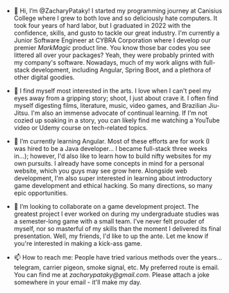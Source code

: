 - 👋 Hi, I’m @ZacharyPataky!  I started my programming journey at Canisius College where I grew to both love and so deliciously hate computers.  It took four years of hard labor, but I graduated in 2022 with the confidence, skills, and gusto to tackle our great industry.  I'm currently a Junior Software Engineer at CYBRA Corporation where I develop our premier _MarkMagic_ product line.  You know those bar codes you see littered all over your packages?  Yeah, they were probably printed with my company's software.  Nowadays, much of my work aligns with full-stack development, including Angular, Spring Boot, and a plethora of other digital goodies.

- 👀 I find myself most interested in the arts.  I love when I can't peel my eyes away from a gripping story; shoot, I just about crave it.  I often find myself digesting films, literature, music, video games, and Brazilian Jiu-Jitsu.  I'm also an immense advocate of continual learning.  If I'm not cozied up soaking in a story, you can likely find me watching a YouTube video or Udemy course on tech-related topics.

- 🌱 I’m currently learning Angular.  Most of these efforts are for work (I was hired to be a Java developer... I became full-stack three weeks in...); however, I'd also like to learn how to build nifty websites for my own pursuits.  I already have some concepts in mind for a personal website, which you guys may see grow here.  Alongside web development, I'm also super interested in learning about introductory game development and ethical hacking.  So many directions, so many epic opportunities.

- 💞️ I’m looking to collaborate on a game development project.  The greatest project I ever worked on during my undergraduate studies was a semester-long game with a small team.  I've never felt prouder of myself, nor so masterful of my skills than the moment I delivered its final presentation.  Well, my friends, I'd like to up the ante.  Let me know if you're interested in making a kick-ass game.

- 📫 How to reach me: People have tried various methods over the years... telegram, carrier pigeon, smoke signal, etc.  My preferred route is email.  You can find me at _zacharypataky@gmail.com_.  Please attach a joke somewhere in your email - it'll make my day.

<!---
ZacharyPataky/ZacharyPataky is a ✨ special ✨ repository because its `README.md` (this file) appears on your GitHub profile.
You can click the Preview link to take a look at your changes.
--->
